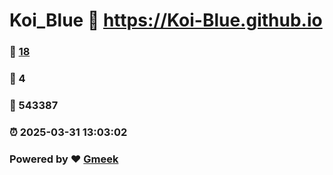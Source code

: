 # Koi_Blue :link: https://Koi-Blue.github.io 
### :page_facing_up: [18](https://Koi-Blue.github.io/tag.html) 
### :speech_balloon: 4 
### :hibiscus: 543387 
### :alarm_clock: 2025-03-31 13:03:02 
### Powered by :heart: [Gmeek](https://github.com/Meekdai/Gmeek)
